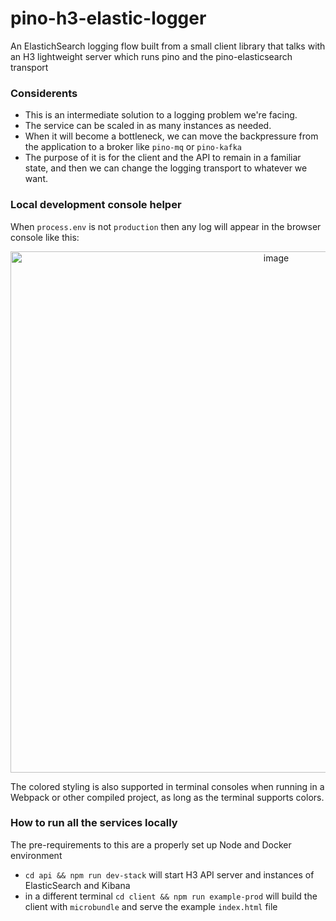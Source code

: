 # pino-h3-elastic-logger

An ElastichSearch logging flow built from a small client library that talks with an H3 lightweight server which runs pino and the pino-elasticsearch transport

### Considerents 
- This is an intermediate solution to a logging problem we're facing.
- The service can be scaled in as many instances as needed.
- When it will become a bottleneck, we can move the backpressure from the application to a broker like `pino-mq` or `pino-kafka` 
- The purpose of it is for the client and the API to remain in a familiar state, and then we can change the logging transport to whatever we want.

### Local development console helper
When `process.env` is not `production` then any log will appear in the browser console like this:
<p align="center">
  <img width="834" alt="image" src="https://user-images.githubusercontent.com/2720451/205640893-e833ad75-eb08-4e87-a7ac-b28f4e69c237.png">
</p>
The colored styling is also supported in terminal consoles when running in a Webpack or other compiled project, as long as the terminal supports colors.

### How to run all the services locally
The pre-requirements to this are a properly set up Node and Docker environment 
- `cd api && npm run dev-stack` will start H3 API server and instances of ElasticSearch and Kibana
- in a different terminal `cd client && npm run example-prod` will build the client with `microbundle` and serve the example `index.html` file


